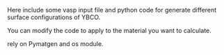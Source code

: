 Here include some vasp input file and python code for generate different surface configurations of YBCO.

You can modify the code to apply to the material you want to calculate.

rely on Pymatgen and os module.
